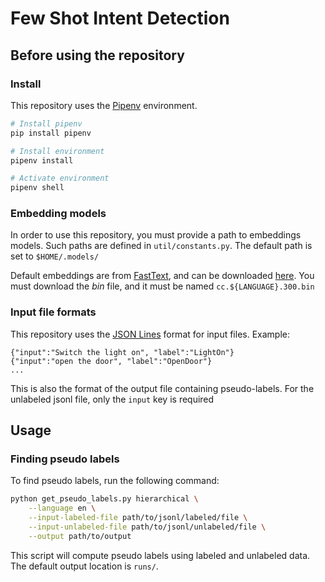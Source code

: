 # Few Shot Intent Detection

## Before using the repository
### Install
This repository uses the [Pipenv](https://github.com/pypa/pipenv) environment.
```bash
# Install pipenv
pip install pipenv

# Install environment
pipenv install

# Activate environment
pipenv shell
```

### Embedding models
In order to use this repository, you must provide a path to embeddings models.
Such paths are defined in `util/constants.py`. The default path is set to `$HOME/.models/`

Default embeddings are from [FastText](https://fasttext.cc/), and can be downloaded [here](https://fasttext.cc/docs/en/crawl-vectors.html).
You must download the *bin* file, and it must be named `cc.${LANGUAGE}.300.bin`

### Input file formats
This repository uses the [JSON Lines](http://jsonlines.org/) format for input files. Example:
```text
{"input":"Switch the light on", "label":"LightOn"}
{"input":"open the door", "label":"OpenDoor"}
...
```
This is also the format of the output file containing pseudo-labels. For the unlabeled jsonl file, only the `input` key
is required 

## Usage
### Finding pseudo labels
To find pseudo labels, run the following command:
```bash
python get_pseudo_labels.py hierarchical \
    --language en \
    --input-labeled-file path/to/jsonl/labeled/file \
    --input-unlabeled-file path/to/jsonl/unlabeled/file \
    --output path/to/output
```
This script will compute pseudo labels using labeled and unlabeled data. The default output location is `runs/`.